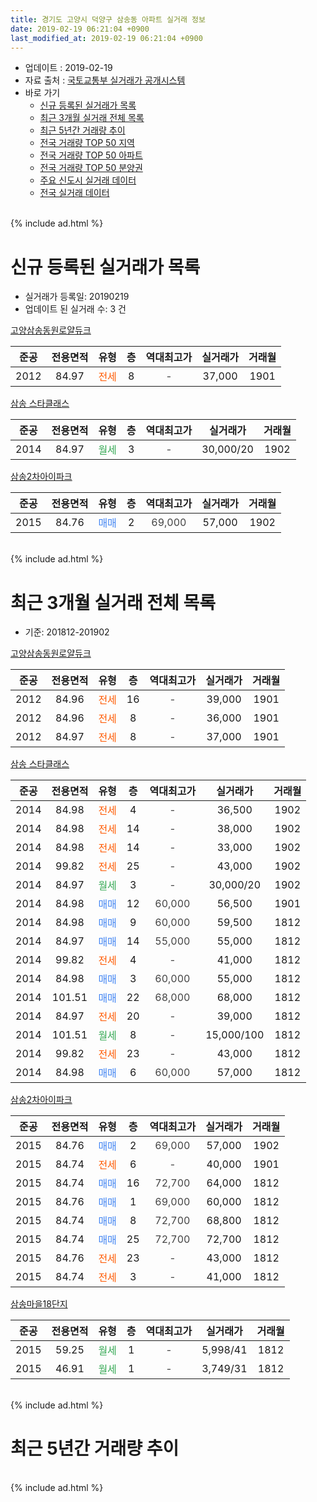 ```yaml
---
title: 경기도 고양시 덕양구 삼송동 아파트 실거래 정보
date: 2019-02-19 06:21:04 +0900
last_modified_at: 2019-02-19 06:21:04 +0900
---
```


* 업데이트 : 2019-02-19
* 자료 출처 : [국토교통부 실거래가 공개시스템](http://rt.molit.go.kr)
* 바로 가기
    * [신규 등록된 실거래가 목록](#신규-등록된-실거래가-목록)
    * [최근 3개월 실거래 전체 목록](#최근-3개월-실거래-전체-목록)
    * [최근 5년간 거래량 추이](#최근-5년간-거래량-추이)
    * [전국 거래량 TOP 50 지역](https://inasie.github.io/apt-trade-info/최근-3개월-전국에서-가장-거래가-많이-발생한-지역)
    * [전국 거래량 TOP 50 아파트](https://inasie.github.io/apt-trade-info/최근-3개월-전국에서-가장-거래가-많이-발생한-아파트)
    * [전국 거래량 TOP 50 분양권](https://inasie.github.io/apt-trade-info/최근-3개월-전국에서-가장-거래가-많이-발생한-분양권)
    * [주요 신도시 실거래 데이터](https://inasie.github.io/apt-trade-info/주요-신도시)
    * [전국 실거래 데이터](https://inasie.github.io/apt-trade-info/전국)
<br>
{% include ad.html %}
<br>

# 신규 등록된 실거래가 목록
* 실거래가 등록일: 20190219
* 업데이트 된 실거래 수: 3 건


[고양삼송동원로얄듀크](https://search.naver.com/search.naver?query=%EA%B2%BD%EA%B8%B0%EB%8F%84+%EA%B3%A0%EC%96%91%EC%8B%9C+%EB%8D%95%EC%96%91%EA%B5%AC+%EC%82%BC%EC%86%A1%EB%8F%99+%EA%B3%A0%EC%96%91%EC%82%BC%EC%86%A1%EB%8F%99%EC%9B%90%EB%A1%9C%EC%96%84%EB%93%80%ED%81%AC)

|준공|전용면적|유형|층|역대최고가|실거래가|거래월|
|:---:|:---:|:---:|:---:|:---:|:---:|:---:|
|2012|84.97|<span style="color:#ff5a00">전세</span>|8|<span style="color:#444444">-</span>|37,000|1901|

[삼송 스타클래스](https://search.naver.com/search.naver?query=%EA%B2%BD%EA%B8%B0%EB%8F%84+%EA%B3%A0%EC%96%91%EC%8B%9C+%EB%8D%95%EC%96%91%EA%B5%AC+%EC%82%BC%EC%86%A1%EB%8F%99+%EC%82%BC%EC%86%A1+%EC%8A%A4%ED%83%80%ED%81%B4%EB%9E%98%EC%8A%A4)

|준공|전용면적|유형|층|역대최고가|실거래가|거래월|
|:---:|:---:|:---:|:---:|:---:|:---:|:---:|
|2014|84.97|<span style="color:#34a853">월세</span>|3|<span style="color:#444444">-</span>|30,000/20|1902|

[삼송2차아이파크](https://search.naver.com/search.naver?query=%EA%B2%BD%EA%B8%B0%EB%8F%84+%EA%B3%A0%EC%96%91%EC%8B%9C+%EB%8D%95%EC%96%91%EA%B5%AC+%EC%82%BC%EC%86%A1%EB%8F%99+%EC%82%BC%EC%86%A12%EC%B0%A8%EC%95%84%EC%9D%B4%ED%8C%8C%ED%81%AC)

|준공|전용면적|유형|층|역대최고가|실거래가|거래월|
|:---:|:---:|:---:|:---:|:---:|:---:|:---:|
|2015|84.76|<span style="color:#4285f3">매매</span>|2|<span style="color:#444444">69,000</span>|57,000|1902|


<br>
{% include ad.html %}
<br>

# 최근 3개월 실거래 전체 목록
* 기준: 201812-201902


[고양삼송동원로얄듀크](https://search.naver.com/search.naver?query=%EA%B2%BD%EA%B8%B0%EB%8F%84+%EA%B3%A0%EC%96%91%EC%8B%9C+%EB%8D%95%EC%96%91%EA%B5%AC+%EC%82%BC%EC%86%A1%EB%8F%99+%EA%B3%A0%EC%96%91%EC%82%BC%EC%86%A1%EB%8F%99%EC%9B%90%EB%A1%9C%EC%96%84%EB%93%80%ED%81%AC)

|준공|전용면적|유형|층|역대최고가|실거래가|거래월|
|:---:|:---:|:---:|:---:|:---:|:---:|:---:|
|2012|84.96|<span style="color:#ff5a00">전세</span>|16|<span style="color:#444444">-</span>|39,000|1901|
|2012|84.96|<span style="color:#ff5a00">전세</span>|8|<span style="color:#444444">-</span>|36,000|1901|
|2012|84.97|<span style="color:#ff5a00">전세</span>|8|<span style="color:#444444">-</span>|37,000|1901|

[삼송 스타클래스](https://search.naver.com/search.naver?query=%EA%B2%BD%EA%B8%B0%EB%8F%84+%EA%B3%A0%EC%96%91%EC%8B%9C+%EB%8D%95%EC%96%91%EA%B5%AC+%EC%82%BC%EC%86%A1%EB%8F%99+%EC%82%BC%EC%86%A1+%EC%8A%A4%ED%83%80%ED%81%B4%EB%9E%98%EC%8A%A4)

|준공|전용면적|유형|층|역대최고가|실거래가|거래월|
|:---:|:---:|:---:|:---:|:---:|:---:|:---:|
|2014|84.98|<span style="color:#ff5a00">전세</span>|4|<span style="color:#444444">-</span>|36,500|1902|
|2014|84.98|<span style="color:#ff5a00">전세</span>|14|<span style="color:#444444">-</span>|38,000|1902|
|2014|84.98|<span style="color:#ff5a00">전세</span>|14|<span style="color:#444444">-</span>|33,000|1902|
|2014|99.82|<span style="color:#ff5a00">전세</span>|25|<span style="color:#444444">-</span>|43,000|1902|
|2014|84.97|<span style="color:#34a853">월세</span>|3|<span style="color:#444444">-</span>|30,000/20|1902|
|2014|84.98|<span style="color:#4285f3">매매</span>|12|<span style="color:#444444">60,000</span>|56,500|1901|
|2014|84.98|<span style="color:#4285f3">매매</span>|9|<span style="color:#444444">60,000</span>|59,500|1812|
|2014|84.97|<span style="color:#4285f3">매매</span>|14|<span style="color:#444444">55,000</span>|55,000|1812|
|2014|99.82|<span style="color:#ff5a00">전세</span>|4|<span style="color:#444444">-</span>|41,000|1812|
|2014|84.98|<span style="color:#4285f3">매매</span>|3|<span style="color:#444444">60,000</span>|55,000|1812|
|2014|101.51|<span style="color:#4285f3">매매</span>|22|<span style="color:#444444">68,000</span>|68,000|1812|
|2014|84.97|<span style="color:#ff5a00">전세</span>|20|<span style="color:#444444">-</span>|39,000|1812|
|2014|101.51|<span style="color:#34a853">월세</span>|8|<span style="color:#444444">-</span>|15,000/100|1812|
|2014|99.82|<span style="color:#ff5a00">전세</span>|23|<span style="color:#444444">-</span>|43,000|1812|
|2014|84.98|<span style="color:#4285f3">매매</span>|6|<span style="color:#444444">60,000</span>|57,000|1812|

[삼송2차아이파크](https://search.naver.com/search.naver?query=%EA%B2%BD%EA%B8%B0%EB%8F%84+%EA%B3%A0%EC%96%91%EC%8B%9C+%EB%8D%95%EC%96%91%EA%B5%AC+%EC%82%BC%EC%86%A1%EB%8F%99+%EC%82%BC%EC%86%A12%EC%B0%A8%EC%95%84%EC%9D%B4%ED%8C%8C%ED%81%AC)

|준공|전용면적|유형|층|역대최고가|실거래가|거래월|
|:---:|:---:|:---:|:---:|:---:|:---:|:---:|
|2015|84.76|<span style="color:#4285f3">매매</span>|2|<span style="color:#444444">69,000</span>|57,000|1902|
|2015|84.74|<span style="color:#ff5a00">전세</span>|6|<span style="color:#444444">-</span>|40,000|1901|
|2015|84.74|<span style="color:#4285f3">매매</span>|16|<span style="color:#444444">72,700</span>|64,000|1812|
|2015|84.76|<span style="color:#4285f3">매매</span>|1|<span style="color:#444444">69,000</span>|60,000|1812|
|2015|84.74|<span style="color:#4285f3">매매</span>|8|<span style="color:#444444">72,700</span>|68,800|1812|
|2015|84.74|<span style="color:#4285f3">매매</span>|25|<span style="color:#444444">72,700</span>|72,700|1812|
|2015|84.76|<span style="color:#ff5a00">전세</span>|23|<span style="color:#444444">-</span>|43,000|1812|
|2015|84.74|<span style="color:#ff5a00">전세</span>|3|<span style="color:#444444">-</span>|41,000|1812|

[삼송마을18단지](https://search.naver.com/search.naver?query=%EA%B2%BD%EA%B8%B0%EB%8F%84+%EA%B3%A0%EC%96%91%EC%8B%9C+%EB%8D%95%EC%96%91%EA%B5%AC+%EC%82%BC%EC%86%A1%EB%8F%99+%EC%82%BC%EC%86%A1%EB%A7%88%EC%9D%8418%EB%8B%A8%EC%A7%80)

|준공|전용면적|유형|층|역대최고가|실거래가|거래월|
|:---:|:---:|:---:|:---:|:---:|:---:|:---:|
|2015|59.25|<span style="color:#34a853">월세</span>|1|<span style="color:#444444">-</span>|5,998/41|1812|
|2015|46.91|<span style="color:#34a853">월세</span>|1|<span style="color:#444444">-</span>|3,749/31|1812|


<br>
{% include ad.html %}
<br>

# 최근 5년간 거래량 추이


<div style="width:100%;">
    <canvas id="deal_progress" height="200"></canvas>
</div>

<script>
new Chart(document.getElementById("deal_progress"), {
    type: 'line',
    data: {
        labels: ['201402','201403','201404','201405','201406','201407','201408','201409','201410','201411','201412','201501','201502','201503','201504','201505','201506','201507','201508','201509','201510','201511','201512','201601','201602','201603','201604','201605','201606','201607','201608','201609','201610','201611','201612','201701','201702','201703','201704','201705','201706','201707','201708','201709','201710','201711','201712','201801','201802','201803','201804','201805','201806','201807','201808','201809','201810','201811','201812','201901','201902'],
        datasets: [{
            label: '매매',
            pointRadius: 1,
            data: [3, 3, 3, 0, 5, 7, 6, 11, 9, 5, 13, 13, 23, 39, 24, 19, 12, 10, 7, 5, 17, 14, 5, 2, 5, 5, 6, 11, 2, 7, 11, 13, 8, 6, 3, 1, 2, 1, 3, 3, 7, 7, 8, 10, 8, 7, 7, 17, 12, 18, 11, 15, 19, 18, 93, 35, 6, 13, 9, 1, 1],
            borderColor: "rgba(255, 201, 14, 1)",
            backgroundColor: "rgba(255, 201, 14, 0.5)",
            fill: false,
            lineTension: 0
        },{
            label: '전월세',
            pointRadius: 1,
            data: [1, 2, 2, 5, 2, 2, 10, 14, 12, 17, 18, 24, 4, 7, 1, 32, 33, 52, 56, 51, 22, 7, 14, 3, 3, 5, 6, 6, 4, 7, 12, 9, 12, 10, 7, 18, 18, 10, 11, 6, 12, 10, 18, 188, 25, 12, 15, 23, 14, 15, 11, 16, 12, 4, 18, 17, 20, 12, 8, 4, 5],
            borderColor: "rgba(0, 141, 185, 1)",
            backgroundColor: "rgba(0, 141, 185, 0.5)",
            fill: false,
            lineTension: 0
        }
        ]
    },
    options: {
        responsive: true,
        title: {
            display: false
        },
        tooltips: {
            mode: 'index',
            intersect: false
        },
        hover: {
            mode: 'nearest',
            intersect: true
        },
        scales: {
            xAxes: [{
                display: true,
                scaleLabel: {
                    display: true,
                    labelString: '년/월'
                }
            }],
            yAxes: [{
                display: true,
                ticks: {
                    suggestedMin: 0,
                },
                scaleLabel: {
                    display: true,
                    labelString: '실거래 수'
                }
            }]
        }
    }
});

</script>


<br>
{% include ad.html %}
<br>

